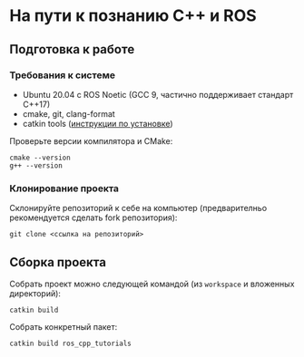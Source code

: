 # На пути к познанию C++ и ROS

## Подготовка к работе

### Требования к системе

- Ubuntu 20.04 с ROS Noetic (GCC 9, частично поддерживает стандарт C++17)
- cmake, git, clang-format
- catkin tools ([инструкции по установке](https://catkin-tools.readthedocs.io/en/latest/installing.html))

Проверьте версии компилятора и CMake:
```shell
cmake --version
g++ --version
```

### Клонирование проекта

Склонируйте репозиторий к себе на компьютер (предварителньо рекомендуется сделать fork репозитория):
```shell
git clone <ссылка на репозиторий>
```

## Сборка проекта

Собрать проект можно следующей командой (из `workspace` и вложенных директорий):
```shell
catkin build
```

Собрать конкретный пакет:
```shell
catkin build ros_cpp_tutorials
```
